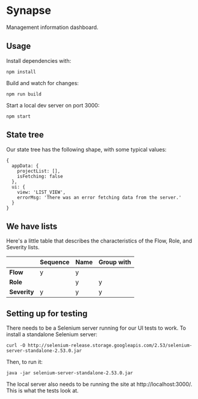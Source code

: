 # Synapse
Management information dashboard.

## Usage
Install dependencies with:
```
npm install
```

Build and watch for changes:
```
npm run build
```

Start a local dev server on port 3000:
```
npm start
```

## State tree
Our state tree has the following shape, with some typical values:

```
{
  appData: {
    projectList: [],
    isFetching: false
  },
  ui: {
    view: 'LIST_VIEW',
    errorMsg: 'There was an error fetching data from the server.'
  }
}
```

## We have lists
Here's a little table that describes the characteristics of the Flow, Role, and Severity lists.

|            |Sequence   |Name   |Group with|
|------------|-----------|-------|----------|
|**Flow**    |y          |y      |          |
|**Role**    |           |y      |y         |
|**Severity**|y          |y      |y         |


## Setting up for testing
There needs to be a Selenium server running for our UI tests to work. To install a standalone Selenium server:
```
curl -O http://selenium-release.storage.googleapis.com/2.53/selenium-server-standalone-2.53.0.jar
```

Then, to run it:
```
java -jar selenium-server-standalone-2.53.0.jar
```

The local server also needs to be running the site at http://localhost:3000/. This is what the tests look at.

